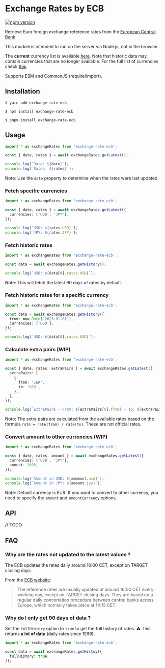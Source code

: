 # Exchange Rates by ECB

[![npm version](https://badge.fury.io/js/exchange-rates-ecb.svg)](https://badge.fury.io/js/exchange-rates-ecb)

Retrieve Euro foreign exchange reference rates from the [European Central Bank](http://www.ecb.europa.eu/stats/policy_and_exchange_rates/euro_reference_exchange_rates/html/index.en.html).

This module is intended to run on the server via Node.js, not in the browser.

The **current** currency list is available [here](http://www.ecb.europa.eu/stats/policy_and_exchange_rates/euro_reference_exchange_rates/html/index.en.html). Note that historic data may contain currencies that are no longer available. For the full list of currencies check [this](https://github.com/nip10/exchange-rates-ecb/blob/main/lib/types.ts#L1).

Supports ESM and CommonJS (require/import).

## Installation

```shell
$ yarn add exchange-rate-ecb
```

```shell
$ npm install exchange-rate-ecb
```

```shell
$ pnpm install exchange-rate-ecb
```

## Usage

```typescript
import * as exchangeRates from 'exchange-rate-ecb';

const { date, rates } = await exchangeRates.getLatest();

console.log(`Date: ${date}`);
console.log(`Rates: ${rates}`);
```

Note: Use the `date` property to determine when the rates were last updated.

### Fetch specific currencies

```typescript
import * as exchangeRates from 'exchange-rate-ecb';

const { date, rates } = await exchangeRates.getLatest({
  currencies: ['USD', 'JPY'],
});

console.log(`USD: ${rates.USD}`);
console.log(`JPY: ${rates.JPY}`);
```

### Fetch historic rates

```typescript
import * as exchangeRates from 'exchange-rate-ecb';

const data = await exchangeRates.getHistory();

console.log(`USD: ${data[0].rates.USD}`);
```

Note: This will fetch the latest 90 days of rates by default.

### Fetch historic rates for a specific currency

```typescript
import * as exchangeRates from 'exchange-rate-ecb';

const data = await exchangeRates.getHistory({
  from: new Date('2023-01-01'),
  currencies: ['USD'],
});

console.log(`USD: ${data[0].rates.USD}`);
```

### Calculate extra pairs (WIP)

```typescript
import * as exchangeRates from 'exchange-rate-ecb';

const { date, rates, extraPairs } = await exchangeRates.getLatest({
  extraPairs: [
    {
      from: 'SEK',
      to: 'USD',
    },
  ],
});

console.log(`ExtraPairs - From: ${extraPairs[0].from} - To: ${extraPairs[0].to} - Rate: ${extraPairs[0].rate`);
```

Note: The extra pairs are calculated from the available rates based on the formula `rate = rate(from) / rate(to)`. These are not official rates.

### Convert amount to other currencies (WIP)

```typescript
import * as exchangeRates from 'exchange-rate-ecb';

const { date, rates, amount } = await exchangeRates.getLatest({
  currencies: ['USD', 'JPY'],
  amount: 1000,
});

console.log(`Amount in USD: ${ammount.usd}`);
console.log(`Amount in JPY: ${amount.jpy}`);
```

Note: Default currency is EUR. If you want to convert to other currency, you need to specify the `amount` and `amountCurrency` options.

## API

// TODO

## FAQ

### Why are the rates not updated to the latest values ?

The ECB updates the rates daily around 16:00 CET, except on TARGET closing days.

From the [ECB website](https://www.ecb.europa.eu/stats/policy_and_exchange_rates/euro_reference_exchange_rates/html/index.en.html):

> The reference rates are usually updated at around 16:00 CET every working day, except on TARGET closing days.
> They are based on a regular daily concertation procedure between central banks across Europe, which normally takes place at 14:15 CET.

### Why do I only get 90 days of data ?

Set the `fullHistory` option to `true` to get the full history of rates.
:warning: This returns **a lot of data** (daily rates since 1999).

```typescript
import * as exchangeRates from 'exchange-rate-ecb';

const data = await exchangeRates.getHistoy({
  fullHistory: true,
});
```
